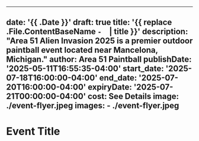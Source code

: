 
---
date: '{{ .Date }}'
draft: true
title: '{{ replace .File.ContentBaseName `-` ` ` | title }}'
description: "Area 51 Alien Invasion 2025 is a premier outdoor paintball event located near Mancelona, Michigan."
author: Area 51 Paintball
publishDate: '2025-05-11T16:55:35-04:00'
start_date: '2025-07-18T16:00:00-04:00'
end_date: '2025-07-20T16:00:00-04:00'
expiryDate: '2025-07-21T00:00:00-04:00'
cost: See Details
image: ./event-flyer.jpeg
images:
    - ./event-flyer.jpeg
---
# Event Title
